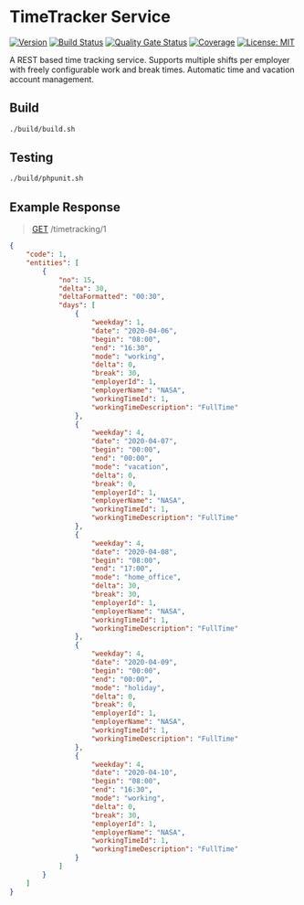 # TimeTracker Service

[![Version](https://img.shields.io/badge/Version-1.0.0-blue)](https://github.com/hulkthedev/timetrackerservice)
[![Build Status](https://travis-ci.org/hulkthedev/timetrackerservice.svg?branch=develop)](https://travis-ci.org/hulkthedev/timetrackerservice)
[![Quality Gate Status](https://sonarcloud.io/api/project_badges/measure?project=hulkthedev_timetrackerservice&metric=alert_status)](https://sonarcloud.io/dashboard?id=hulkthedev_timetrackerservice)
[![Coverage](https://sonarcloud.io/api/project_badges/measure?project=hulkthedev_timetrackerservice&metric=coverage)](https://sonarcloud.io/dashboard?id=hulkthedev_timetrackerservice)
[![License: MIT](https://img.shields.io/badge/License-MIT-green.svg)](https://opensource.org/licenses/MIT)

A REST based time tracking service. 
Supports multiple shifts per employer with freely configurable work and break times. 
Automatic time and vacation account management. 

## Build

```bash
./build/build.sh
```

## Testing

```bash
./build/phpunit.sh
```

## Example Response

> [GET](http://localhost:3699/timetracking/1) /timetracking/1
```json
{
    "code": 1,
    "entities": [
        {
            "no": 15,
            "delta": 30,
            "deltaFormatted": "00:30",
            "days": [
                {
                    "weekday": 1,
                    "date": "2020-04-06",
                    "begin": "08:00",
                    "end": "16:30",
                    "mode": "working",
                    "delta": 0,
                    "break": 30,
                    "employerId": 1,
                    "employerName": "NASA",
                    "workingTimeId": 1,
                    "workingTimeDescription": "FullTime"
                },
                {
                    "weekday": 4,
                    "date": "2020-04-07",
                    "begin": "00:00",
                    "end": "00:00",
                    "mode": "vacation",
                    "delta": 0,
                    "break": 0,
                    "employerId": 1,
                    "employerName": "NASA",
                    "workingTimeId": 1,
                    "workingTimeDescription": "FullTime"
                },
                {
                    "weekday": 4,
                    "date": "2020-04-08",
                    "begin": "08:00",
                    "end": "17:00",
                    "mode": "home_office",
                    "delta": 30,
                    "break": 30,
                    "employerId": 1,
                    "employerName": "NASA",
                    "workingTimeId": 1,
                    "workingTimeDescription": "FullTime"
                },
                {
                    "weekday": 4,
                    "date": "2020-04-09",
                    "begin": "00:00",
                    "end": "00:00",
                    "mode": "holiday",
                    "delta": 0,
                    "break": 0,
                    "employerId": 1,
                    "employerName": "NASA",
                    "workingTimeId": 1,
                    "workingTimeDescription": "FullTime"
                },
                {
                    "weekday": 4,
                    "date": "2020-04-10",
                    "begin": "08:00",
                    "end": "16:30",
                    "mode": "working",
                    "delta": 0,
                    "break": 30,
                    "employerId": 1,
                    "employerName": "NASA",
                    "workingTimeId": 1,
                    "workingTimeDescription": "FullTime"
                }
            ]
        }
    ]
}
```